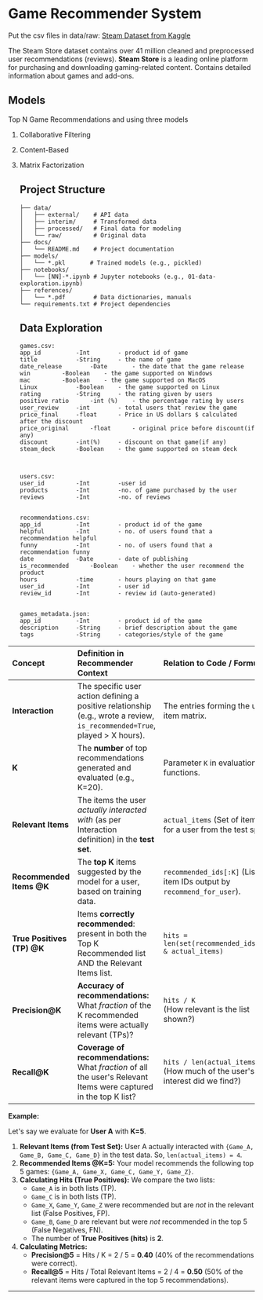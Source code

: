 # Game Recommender System
Put the csv files in data/raw: [Steam Dataset from Kaggle](https://www.kaggle.com/datasets/antonkozyriev/game-recommendations-on-steam)

The Steam Store dataset contains over 41 million cleaned and preprocessed user recommendations (reviews).
**Steam Store** is a leading online platform for purchasing and downloading gaming-related content. 
Contains detailed information about games and add-ons.

## Models
Top N Game Recommendations and using three models 
1. Collaborative Filtering
2. Content-Based			 
3. Matrix Factorization


    ## Project Structure

    ```
    ├── data/
    │   ├── external/    # API data
    │   ├── interim/     # Transformed data
    │   ├── processed/   # Final data for modeling
    │   └── raw/         # Original data
    ├── docs/
    │   └── README.md    # Project documentation
    ├── models/
    │   └── *.pkl       # Trained models (e.g., pickled)
    ├── notebooks/
    │   └── [NN]-*.ipynb # Jupyter notebooks (e.g., 01-data-exploration.ipynb)
    ├── references/
    │   └── *.pdf        # Data dictionaries, manuals
    └── requirements.txt # Project dependencies
    ```

    ## Data Exploration
    ```
    games.csv:
    app_id			-Int		- product id of game 
    title			-String		- the name of game
    date_release		-Date		- the date that the game release
    win			-Boolean	- the game supported on Windows 
    mac			-Boolean	- the game supported on MacOS
    Linux			-Boolean	- the game supported on Linux
    rating			-String		- the rating given by users
    positive ratio		-int (%)	- the percentage rating by users
    user_review		-int		- total users that review the game
    price_final		-float		- Price in US dollars $ calculated after the discount
    price_original		-float		- original price before discount(if any)
    discount		-int(%)		- discount on that game(if any)
    steam_deck		-Boolean	- the game supported on steam deck



    users.csv:
    user_id			-Int		-user id
    products		-Int		-no. of game purchased by the user
    reviews			-Int		-no. of reviews 


    recommendations.csv:
    app_id			-Int 		- product id of the game
    helpful			-Int		- no. of users found that a recommendation helpful
    funny			-Int		- no. of users found that a recommendation funny
    date			-Date		- date of publishing
    is_recommended		-Boolean	- whether the user recommend the product
    hours			-time		- hours playing on that game
    user_id			-Int		- user id
    review_id		-Int		- review id (auto-generated)


    games_metadata.json:
    app_id			-Int 		- product id of the game
    description		-String		- brief description about the game 
    tags			-String		- categories/style of the game
    ```


| Concept                 | Definition in Recommender Context                                                                            | Relation to Code / Formula                                                                        |
| :---------------------- | :----------------------------------------------------------------------------------------------------------- | :------------------------------------------------------------------------------------------------ |
| **Interaction**         | The specific user action defining a positive relationship (e.g., wrote a review, `is_recommended=True`, played > X hours). | The entries forming the user-item matrix.                                                         |
| **K**                   | The **number** of top recommendations generated and evaluated (e.g., K=20).                                     | Parameter `K` in evaluation functions.                                                            |
| **Relevant Items**      | The items the user *actually interacted with* (as per Interaction definition) in the **test set**.                | `actual_items` (Set of item IDs for a user from the test split).                                  |
| **Recommended Items @K**| The **top K** items suggested by the model for a user, based on training data.                              | `recommended_ids[:K]` (List of item IDs output by `recommend_for_user`).                            |
| **True Positives (TP) @K** | Items **correctly recommended**: present in both the Top K Recommended list AND the Relevant Items list.        | `hits = len(set(recommended_ids[:K]) & actual_items)`                                            |
| **Precision@K**         | **Accuracy of recommendations:** What *fraction* of the K recommended items were actually relevant (TPs)?         | `hits / K` <br> (How relevant is the list shown?)                                                |
| **Recall@K**            | **Coverage of recommendations:** What *fraction* of all the user's Relevant Items were captured in the top K list? | `hits / len(actual_items)` <br> (How much of the user's interest did we find?)                  |


**Example:**

Let's say we evaluate for **User A** with **K=5**.

1.  **Relevant Items (from Test Set):** User A actually interacted with `{Game_A, Game_B, Game_C, Game_D}` in the test data. So, `len(actual_items) = 4`.
2.  **Recommended Items @K=5:** Your model recommends the following top 5 games: `{Game_A, Game_X, Game_C, Game_Y, Game_Z}`.
3.  **Calculating Hits (True Positives):** We compare the two lists:
    *   `Game_A` is in both lists (TP).
    *   `Game_C` is in both lists (TP).
    *   `Game_X`, `Game_Y`, `Game_Z` were recommended but are *not* in the relevant list (False Positives, FP).
    *   `Game_B`, `Game_D` are relevant but were *not* recommended in the top 5 (False Negatives, FN).
    *   The number of **True Positives (hits)** is **2**.
4.  **Calculating Metrics:**
    *   **Precision@5** = Hits / K = 2 / 5 = **0.40** (40% of the recommendations were correct).
    *   **Recall@5** = Hits / Total Relevant Items = 2 / 4 = **0.50** (50% of the relevant items were captured in the top 5 recommendations).

---